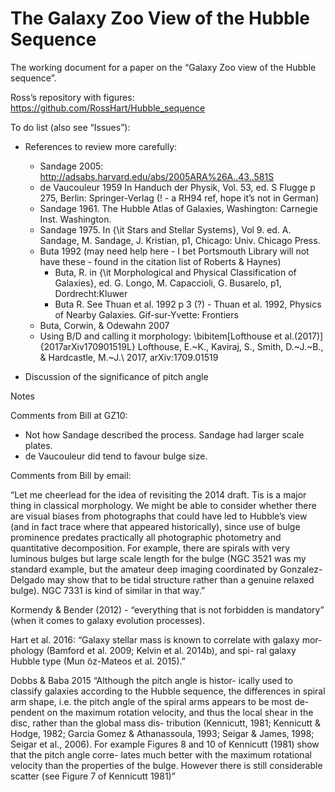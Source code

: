 The Galaxy Zoo View of the Hubble Sequence
==========================================

The working document for a paper on the “Galaxy Zoo view of the Hubble sequence”.  

Ross’s repository with figures: https://github.com/RossHart/Hubble_sequence

To do list (also see “Issues”): 

 * References to review more carefully: 
   * Sandage 2005: http://adsabs.harvard.edu/abs/2005ARA%26A..43..581S
   * de Vaucouleur 1959 In Handuch der Physik, Vol. 53, ed. S Flugge p 275, Berlin: Springer-Verlag (! - a RH94 ref, hope it’s not in German)
   * Sandage 1961. The Hubble Atlas of Galaxies, Washington: Carnegie Inst. Washington.
   * Sandage 1975. In {\it Stars and Stellar Systems}, Vol 9. ed. A. Sandage, M. Sandage, J. Kristian, p1, Chicago: Univ. Chicago Press.
   * Buta 1992 (may need help here - I bet Portsmouth Library will not have these - found in the citation list of Roberts & Haynes)
      * Buta, R. in {\it Morphological and Physical Classification of Galaxies}, ed. G. Longo, M. Capaccioli, G. Busarelo, p1, Dordrecht:Kluwer
      * Buta R. See Thuan et al. 1992 p 3 (?) - Thuan et al. 1992, Physics of Nearby Galaxies. Gif-sur-Yvette: Frontiers
   * Buta, Corwin, & Odewahn 2007
   * Using B/D and calling it morphology: \bibitem[Lofthouse et al.(2017)]{2017arXiv170901519L} Lofthouse, E.~K., Kaviraj, S., Smith, D.~J.~B., \& Hardcastle, M.~J.\ 2017, arXiv:1709.01519 


 * Discussion of the significance of pitch angle 

Notes

Comments from Bill at GZ10: 

 * Not how Sandage described the process. Sandage had larger scale plates. 
 * de Vaucouleur did tend to favour bulge size. 

Comments from Bill by email:

“Let me cheerlead for the idea of revisiting the 2014 draft. Tis is a major thing in classical morphology. We might be able to consider whether
there are visual biases from photographs that could have led to Hubble’s view (and in fact trace where that appeared historically), since
use of bulge prominence predates practically all photographic photometry and quantitative decomposition. For example, there
are spirals with very luminous bulges but large scale length for the bulge (NGC 3521 was my standard example, but the amateur
deep imaging coordinated by Gonzalez-Delgado may show that to be tidal structure rather than a genuine relaxed bulge). NGC 7331
is kind of similar in that way.”

Kormendy \& Bender (2012) - “everything that is not forbidden is mandatory” (when it comes to galaxy evolution processes). 

Hart et al. 2016: 
“Galaxy stellar mass is known to correlate with galaxy mor- phology (Bamford et al. 2009; Kelvin et al. 2014b), and spi- ral galaxy Hubble type (Mun ̃oz-Mateos et al. 2015).”


Dobbs & Baba 2015
“Although the pitch angle is histor- ically used to classify galaxies according to the Hubble sequence, the differences in spiral arm shape, i.e. the pitch angle of the spiral arms appears to be most de- pendent on the maximum rotation velocity, and thus the local shear in the disc, rather than the global mass dis- tribution (Kennicutt, 1981; Kennicutt & Hodge, 1982; Garcia Gomez & Athanassoula, 1993; Seigar & James, 1998; Seigar et al., 2006). For example Figures 8 and 10 of Kennicutt (1981) show that the pitch angle corre- lates much better with the maximum rotational velocity than the properties of the bulge. However there is still considerable scatter (see Figure 7 of Kennicutt 1981)”

